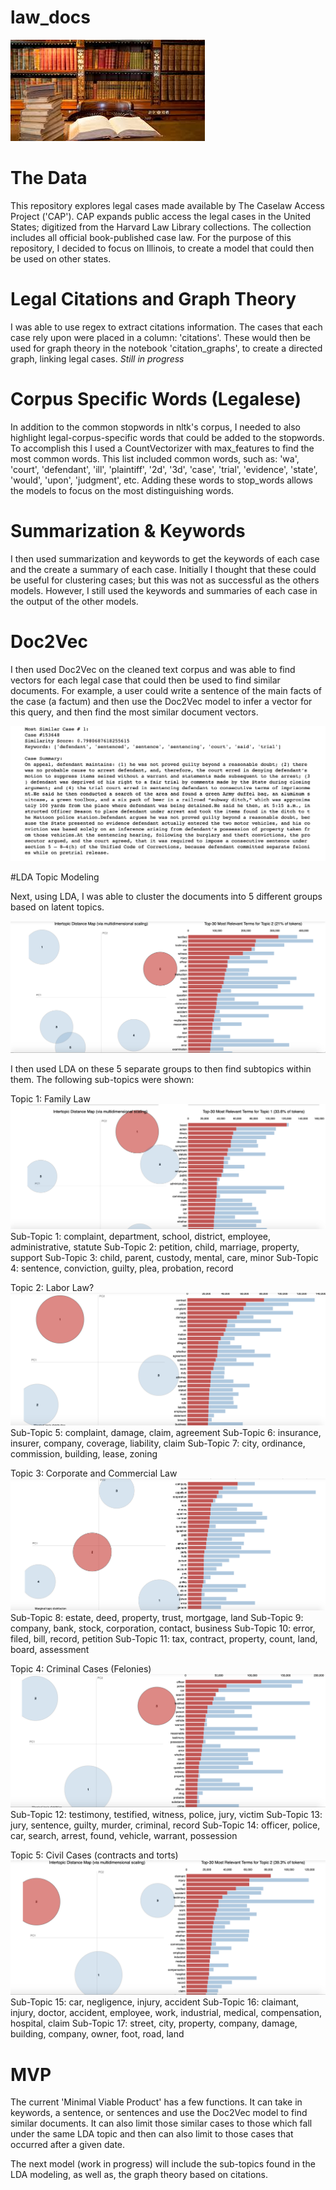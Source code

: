 # law_docs

<img src='static/images/legalbooks.png' alt='legalbooks'>

# The Data 

This repository explores legal cases made available by The Caselaw Access Project ('CAP'). CAP expands public access the legal cases in the United States; digitized from the Harvard Law Library collections. The collection includes all official book-published case law. For the purpose of this repository, I decided to focus on Illinois, to create a model that could then be used on other states. 

# Legal Citations and Graph Theory 

I was able to use regex to extract citations information. The cases that each case rely upon were placed in a column: 'citations'. These would then be used for graph theory in the notebook 'citation_graphs', to create a directed graph, linking legal cases. *Still in progress*

# Corpus Specific Words (Legalese)

In addition to the common stopwords in nltk's corpus, I needed to also highlight legal-corpus-specific words that could be added to the stopwords. To accomplish this I used a CountVectorizer with max_features to find the most common words. This list included common words, such as: 'wa', 'court', 'defendant', 'ill', 'plaintiff', '2d', '3d', 'case', 'trial', 'evidence', 'state', 'would', 'upon', 'judgment', etc. Adding these words to stop_words allows the models to focus on the most distinguishing words.

# Summarization & Keywords 

I then used summarization and keywords to get the keywords of each case and the create a summary of each case. Initially I thought that these could be useful for clustering cases; but this was not as successful as the others models. However, I still used the keywords and summaries of each case in the output of the other models.

# Doc2Vec 

I then used Doc2Vec on the cleaned text corpus and was able to find vectors for each legal case that could then be used to find similar documents. For example, a user could write a sentence of the main facts of the case (a factum) and then use the Doc2Vec model to infer a vector for this query, and then find the most similar document vectors. 
 
<img src='static/images/d2v_vectors.png' alt='d2v'>

#LDA Topic Modeling

Next, using LDA, I was able to cluster the documents into 5 different groups based on latent topics. 

<img src='static/images/lda_topics.png' alt='lda'>

I then used LDA on these 5 separate groups to then find subtopics within them. The following sub-topics were shown:

Topic 1: Family Law
<img src='static/images/lda_subtopic1.png' alt='lda1'>
Sub-Topic 1: complaint, department, school, district, employee, administrative, statute
Sub-Topic 2: petition, child, marriage, property, support
Sub-Topic 3: child, parent, custody, mental, care, minor
Sub-Topic 4: sentence, conviction, guilty, plea, probation, record


Topic 2: Labor Law?
<img src='static/images/lda_subtopic2.png' alt='lda2'>
Sub-Topic 5: complaint, damage, claim, agreement
Sub-Topic 6: insurance, insurer, company, coverage, liability, claim
Sub-Topic 7: city, ordinance, commission, building, lease, zoning


Topic 3: Corporate and Commercial Law
<img src='static/images/lda_subtopic3.png' alt='lda3'>
Sub-Topic 8: estate, deed, property, trust, mortgage, land
Sub-Topic 9: company, bank, stock, corporation, contact, business
Sub-Topic 10: error, filed, bill, record, petition
Sub-Topic 11: tax, contract, property, count, land, board, assessment


Topic 4: Criminal Cases (Felonies)
<img src='static/images/lda_subtopic4.png' alt='lda4'>
Sub-Topic 12: testimony, testified, witness, police, jury, victim
Sub-Topic 13: jury, sentence, guilty, murder, criminal, record
Sub-Topic 14: officer, police, car, search, arrest, found, vehicle, warrant, possession


Topic 5: Civil Cases (contracts and torts)
<img src='static/images/lda_subtopic5.png' alt='lda5'>
Sub-Topic 15: car, negligence, injury, accident
Sub-Topic 16: claimant, injury, doctor, accident, employee, work, industrial, medical, compensation, hospital, claim
Sub-Topic 17: street, city, property, company, damage, building, company, owner, foot, road, land

# MVP 

The current 'Minimal Viable Product' has a few functions. It can take in keywords, a sentence, or sentences and use the Doc2Vec model to find similar documents. 
It can also limit those similar cases to those which fall under the same LDA topic and then can also limit to those cases that occurred after a given date. 

The next model (work in progress) will include the sub-topics found in the LDA modeling, as well as, the graph theory based on citations.

